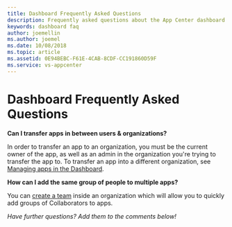 ```yaml
---
title: Dashboard Frequently Asked Questions
description: Frequently asked questions about the App Center dashboard.
keywords: dashboard faq
author: joemellin
ms.author: joemel
ms.date: 10/08/2018
ms.topic: article
ms.assetid: 0E94BEBC-F61E-4CAB-8CDF-CC191860D59F
ms.service: vs-appcenter
---
```


# Dashboard Frequently Asked Questions

**Can I transfer apps in between users & organizations?**

In order to transfer an app to an organization, you must be the current owner of the app, as well as an admin in the organization you're trying to transfer the app to. To transfer an app into a different organization, see [Managing apps in the Dashboard](~/dashboard/creating-and-managing-apps#transferring-an-app.md).

**How can I add the same group of people to multiple apps?**

You can [create a team](~/dashboard/creating-and-managing-teams.md) inside an organization which will allow you to quickly add groups of Collaborators to apps.

*Have further questions? Add them to the comments below!*
